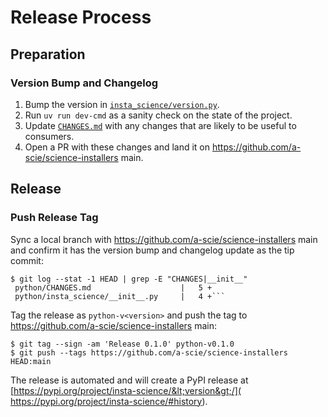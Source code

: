 # Release Process

## Preparation

### Version Bump and Changelog

1. Bump the version in [`insta_science/version.py`](insta_science/version.py).
2. Run `uv run dev-cmd` as a sanity check on the state of the project.
3. Update [`CHANGES.md`](CHANGES.md) with any changes that are likely to be useful to consumers.
4. Open a PR with these changes and land it on https://github.com/a-scie/science-installers main.

## Release

### Push Release Tag

Sync a local branch with https://github.com/a-scie/science-installers main and confirm it has the
version bump and changelog update as the tip commit:
```
$ git log --stat -1 HEAD | grep -E "CHANGES|__init__"
 python/CHANGES.md                    |   5 +
 python/insta_science/__init__.py     |   4 +```
```

Tag the release as `python-v<version>` and push the tag to
https://github.com/a-scie/science-installers main:
```
$ git tag --sign -am 'Release 0.1.0' python-v0.1.0
$ git push --tags https://github.com/a-scie/science-installers HEAD:main
```

The release is automated and will create a PyPI release at
[https://pypi.org/project/insta-science/&lt;version&gt;/](
https://pypi.org/project/insta-science/#history).
